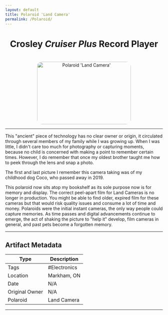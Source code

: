 ```yaml
---
layout: default
title: Polaroid 'Land Camera'
permalink: /Polaroid/
---
```


<div style="text-align: center;">
	<h1 style="margin-top: 40px; margin-bottom: 40px">Crosley <i>Cruiser Plus</i> Record Player</h1>
	<img src="/assets/images/electronics-polaroid.jpg" alt="Polaroid 'Land Camera'" style="width: 300; height: 200; max-width: 700px; border-radius: 15px;">
</div>

--- 
This "ancient" piece of technology has no clear owner or origin, it circulated through several members of my family while I was growing up. When I was little, I didn't care too much for photography or capturing moments, because no child is concerned with making a point to remember certain times. However, I do remember that once my oldest brother taught me how to peek through the lens and snap a photo. 

The first and last picture I remember this camera taking was of my childhood dog Coco, who passed away in 2019. 

This polaroid now sits atop my bookshelf as its sole purpose now is for memory and display. The correct peel-apart film for Land Cameras is no longer in production. You might be able to find older, expired film for these cameras but that would risk quality issues and consume a lot of time and money. Polaroids were the initial instant cameras, the only way people could capture memories. As time passes and digital advancements continue to emerge, the act of shaking the picture to "help it" develop, film cameras in general, and past pets become a forgotten memory.

---

## Artifact Metadata

| Type            | Description                   |
|-----------------|-------------------------------|
| Tags            | #Electronics                  |
| Location        | Markham, ON                   |
| Date            | N/A                           |
| Original Owner  | N/A                           |
| Polaroid        | Land Camera                   |

---